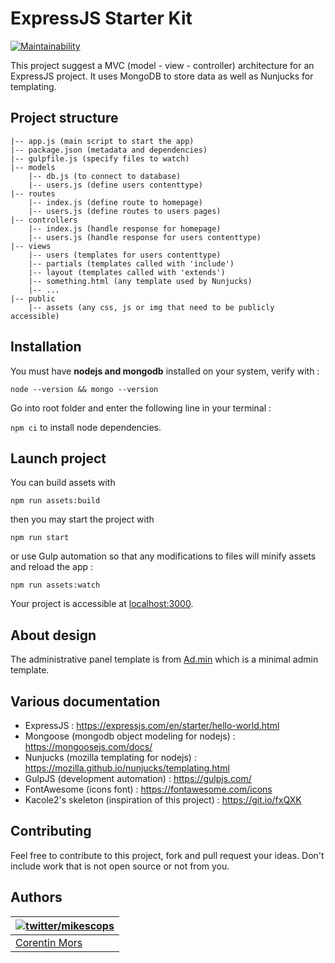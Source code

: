 # ExpressJS Starter Kit

[![Maintainability](https://api.codeclimate.com/v1/badges/56aeba074ae7160d4c9a/maintainability)](https://codeclimate.com/github/Mikescops/expressjs-starter-kit/maintainability)

This project suggest a MVC (model - view - controller) architecture for an ExpressJS project.
It uses MongoDB to store data as well as Nunjucks for templating.

## Project structure

```
|-- app.js (main script to start the app)
|-- package.json (metadata and dependencies)
|-- gulpfile.js (specify files to watch)
|-- models
	|-- db.js (to connect to database)
	|-- users.js (define users contenttype)
|-- routes
	|-- index.js (define route to homepage)
	|-- users.js (define routes to users pages)
|-- controllers
	|-- index.js (handle response for homepage)
	|-- users.js (handle response for users contenttype)
|-- views
	|-- users (templates for users contenttype)
	|-- partials (templates called with 'include')
	|-- layout (templates called with 'extends')
	|-- something.html (any template used by Nunjucks)
	|-- ...
|-- public
	|-- assets (any css, js or img that need to be publicly accessible)
```

## Installation

You must have **nodejs and mongodb** installed on your system, verify with :

`node --version && mongo --version`

Go into root folder and enter the following line in your terminal :

`npm ci` to install node dependencies.

## Launch project

You can build assets with

`npm run assets:build`

then you may start the project with

`npm run start`

or use Gulp automation so that any modifications to files will minify assets and reload the app :

`npm run assets:watch`

Your project is accessible at [localhost:3000](http://localhost:3000).

## About design

The administrative panel template is from [Ad.min](https://github.com/Mikescops/ad.min) which is a minimal admin template.

## Various documentation

-   ExpressJS : https://expressjs.com/en/starter/hello-world.html
-   Mongoose (mongodb object modeling for nodejs) : https://mongoosejs.com/docs/
-   Nunjucks (mozilla templating for nodejs) : https://mozilla.github.io/nunjucks/templating.html
-   GulpJS (development automation) : https://gulpjs.com/
-   FontAwesome (icons font) : https://fontawesome.com/icons
-   Kacole2's skeleton (inspiration of this project) : https://git.io/fxQXK

## Contributing

Feel free to contribute to this project, fork and pull request your ideas.
Don't include work that is not open source or not from you.

## Authors

| [![twitter/mikescops](https://avatars0.githubusercontent.com/u/4266283?s=100&v=4)](http://twitter.com/mikescops 'Follow @mikescops on Twitter') |
| ----------------------------------------------------------------------------------------------------------------------------------------------- |
| [Corentin Mors](https://pixelswap.fr/)                                                                                                          |
